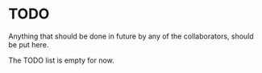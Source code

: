 # TODO

Anything that should be done in future by any of the collaborators, should be put here.

The TODO list is empty for now.
